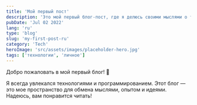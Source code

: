 ```yaml
---
title: 'Мой первый пост'
description: 'Это мой первый блог-пост, где я делюсь своими мыслями о технологиях и жизни.'
pubDate: 'Jul 02 2022'
lang: 'ru'
type: 'blog'
slug: 'my-first-post-ru'
category: 'Tech'
heroImage: 'src/assets/images/placeholder-hero.jpg'
tags: ['технологии', 'личное']
---
```


Добро пожаловать в мой первый блог! 🎉

Я всегда увлекался технологиями и программированием. Этот блог — это мое пространство для обмена мыслями, опытом и идеями. Надеюсь, вам понравится читать!
